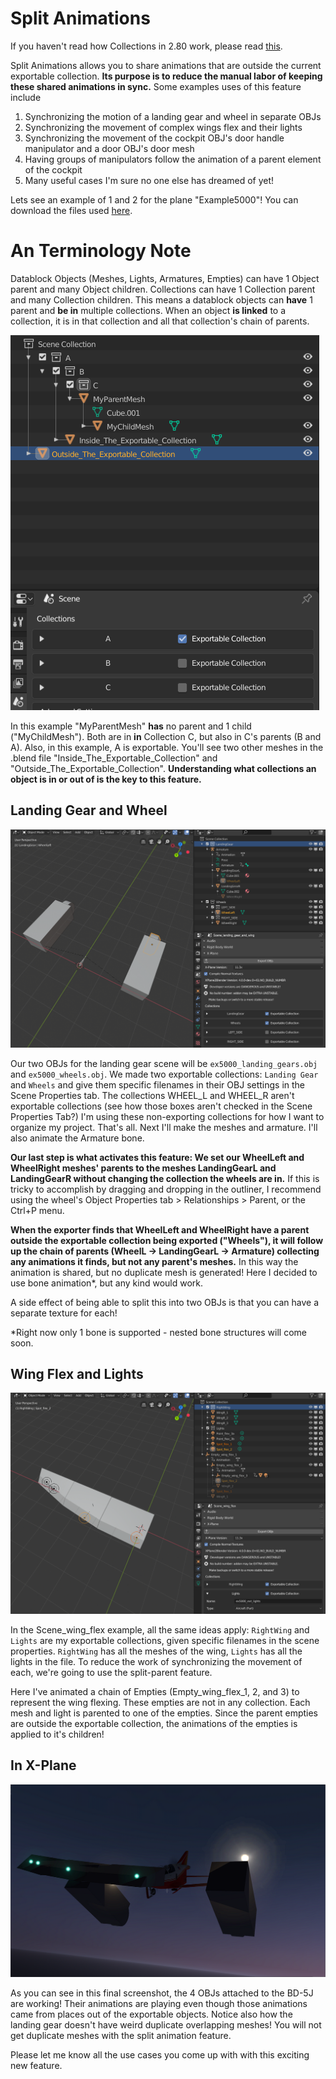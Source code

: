 # Split Animations

If you haven't read how Collections in 2.80 work, please read [this](https://github.com/X-Plane/XPlane2Blender/releases/v4.0.0-alpha.3).

Split Animations allows you to share animations that are outside the current exportable collection. **Its purpose is to reduce the manual labor of keeping these shared animations in sync.** Some examples uses of this feature include

1. Synchronizing the motion of a landing gear and wheel in separate OBJs
2. Synchronizing the movement of complex wings flex and their lights
3. Synchronizing the movement of the cockpit OBJ's door handle manipulator and a door OBJ's door mesh
4. Having groups of manipulators follow the animation of a parent element of the cockpit
5. Many useful cases I'm sure no one else has dreamed of yet!

Lets see an example of 1 and 2 for the plane "Example5000"! You can download the files used [here](./content/split_animations_example.zip).

# An Terminology Note
Datablock Objects (Meshes, Lights, Armatures, Empties) can have 1 Object parent and many Object children. Collections can have 1 Collection parent and many Collection children. This means a datablock objects can **have** 1 parent and **be in** multiple collections. When an object **is linked** to a collection, it is in that collection and all that collection's chain of parents.

![terminology_note](./content/collections_terminology_note.png)

In this example "MyParentMesh" **has** no parent and 1 child ("MyChildMesh"). Both are in **in** Collection C, but also in C's parents (B and A).
Also, in this example, A is exportable. You'll see two other meshes in the .blend file "Inside_The_Exportable_Collection" and "Outside_The_Exportable_Collection". **Understanding what collections an object is in or out of is the key to this feature.**

## Landing Gear and Wheel

![From Scene_landing_gear_and_wheels](./content/landing_gear_example.png)

Our two OBJs for the landing gear scene will be `ex5000_landing_gears.obj` and `ex5000_wheels.obj`. We made two exportable collections: `Landing Gear` and `Wheels` and give them specific filenames in their OBJ settings in the Scene Properties tab. The collections WHEEL_L and WHEEL_R aren't exportable collections (see how those boxes aren't checked in the Scene Properties Tab?) I'm using these non-exporting collections for how I want to organize my project. That's all. Next I'll make the meshes and armature.  I'll also animate the Armature bone.

**Our last step is what activates this feature: We set our WheelLeft and WheelRight meshes' parents to the meshes LandingGearL and LandingGearR without changing the collection the wheels are in.** If this is tricky to accomplish by dragging and dropping in the outliner, I recommend using the wheel's Object Properties tab > Relationships > Parent, or the Ctrl+P menu.

**When the exporter finds that WheelLeft and WheelRight have a parent outside the exportable collection being exported ("Wheels"), it will follow up the chain of parents (WheelL -> LandingGearL -> Armature) collecting any animations it finds, but not any parent's meshes.** In this way the animation is shared, but no duplicate mesh is generated! Here I decided to use bone animation*, but any kind would work. 

A side effect of being able to split this into two OBJs is that you can have a separate texture for each!

*Right now only 1 bone is supported - nested bone structures will come soon.

## Wing Flex and Lights

![From Scene_wing_flex](./content/wing_flex_example.png)

In the Scene_wing_flex example, all the same ideas apply: `RightWing` and `Lights` are my exportable collections, given specific filenames in the scene properties. `RightWing` has all the meshes of the wing, `Lights` has all the lights in the file. To reduce the work of synchronizing the movement of each, we're going to use the split-parent feature.

Here I've animated a chain of Empties (Empty_wing_flex_1, 2, and 3) to represent the wing flexing. These empties are not in any collection. Each mesh and light is parented to one of the empties. Since the parent empties are outside the exportable collection, the animations of the empties is applied to it's children! 

## In X-Plane

![Split Animation Success](./content/split_animation_success.png)

As you can see in this final screenshot, the 4 OBJs attached to the BD-5J are working! Their animations are playing even though those animations came from places out of the exportable objects. Notice also how the landing gear doesn't have weird duplicate overlapping meshes! You will not get duplicate meshes with the split animation feature.

Please let me know all the use cases you come up with with this exciting new feature.
